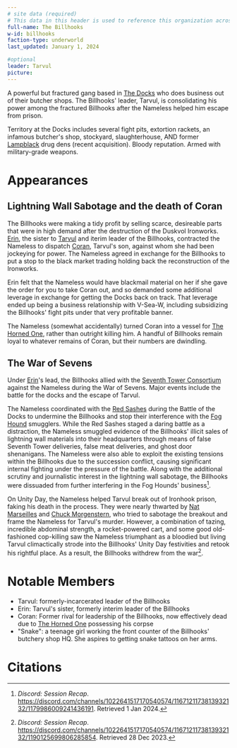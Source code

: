 ```yaml
---
# site data (required)
# This data in this header is used to reference this organization across the entire website. 
full-name: The Billhooks
w-id: billhooks
faction-type: underworld
last_updated: January 1, 2024

#optional
leader: Tarvul
picture:
---
```


A powerful but fractured gang based in [The Docks](locations#the-docks) who does business out of their butcher shops. The Billhooks' leader, Tarvul, is consolidating his power among the fractured Billhooks after the Nameless helped him escape from prison.

Territory at the Docks includes several fight pits, extortion rackets, an infamous butcher's shop, stockyard, slaughterhouse, AND former [Lampblack](/wiki/factions#lampblacks) drug dens (recent acquisition). Bloody reputation. Armed with military-grade weapons.

# Appearances
## Lightning Wall Sabotage and the death of Coran

The Billhooks were making a tidy profit by selling scarce, desireable parts that were in high demand after the destruction of the Duskvol Ironworks. [Erin](npcs#erin), the sister to [Tarvul](npcs#tarvul) and iterim leader of the Billhooks, contracted the Nameless to dispatch [Coran](npcs#coran), Tarvul's son, against whom she had been jockeying for power. The Nameless agreed in exchange for the Billhooks to put a stop to the black market trading holding back the reconstruction of the Ironworks.

Erin felt that the Nameless would have blackmail material on her if she gave the order for you to take Coran out, and so demanded some additional leverage in exchange for getting the Docks back on track. That leverage ended up being a business relationship with V-Sea-W, including subsidizing the Billhooks' fight pits under that very profitable banner. 

The Nameless (somewhat accidentally) turned Coran into a vessel for [The Horned One](npcs#the-horned-one), rather than outright killing him. A handful of Billhooks remain loyal to whatever remains of Coran, but their numbers are dwindling.

## The War of Sevens

Under [Erin](npcs#erin)'s lead, the Billhooks allied with the [Seventh Tower Consortium](seventh-tower) against the Nameless during the War of Sevens. Major events include the battle for the docks and the escape of Tarvul.

The Nameless coordinated with the [Red Sashes](factions#red-sashes) during the Battle of the Docks to undermine the Billhooks and stop their interference with the [Fog Hound](factions#fog-hounds) smugglers. While the Red Sashes staged a daring battle as a distraction, the Nameless smuggled evidence of the Billhooks' illicit sales of lightning wall materials into their headquarters through means of false Seventh Tower deliveries, false meat deliveries, and ghost door shenanigans. The Nameless were also able to exploit the existing tensions within the Billhooks due to the succession conflict, causing significant internal fighting under the pressure of the battle. Along with the additional scrutiny and journalistic interest in the lightning wall sabotage, the Billhooks were dissuaded from further interfering in the Fog Hounds' business[^dock-battle].

On Unity Day, the Nameless helped Tarvul break out of Ironhook prison, faking his death in the process. They were nearly thwarted by [Nat Marseilles](npcs#nat-marseilles) and [Chuck Morgenstern](npcs#chuck-morgenstern), who tried to sabotage the breakout and frame the Nameless for Tarvul's murder. However, a combination of tazing, incredible abdominal strength, a rocket-powered cart, and some good old-fashioned cop-killing saw the Nameless triumphant as a bloodied but living Tarvul climactically strode into the Billhooks' Unity Day festivities and retook his rightful place. As a result, the Billhooks withdrew from the war[^tarvul-escape].

# Notable Members

* Tarvul: formerly-incarcerated leader of the Billhooks
* Erin: Tarvul's sister, formerly interim leader of the Billhooks
* Coran: Former rival for leadership of the Billhooks, now effectively dead due to [The Horned One](npcs#the-horned-one) possessing his corpse
* "Snake": a teenage girl working the front counter of the Billhooks' butchery shop HQ. She aspires to getting snake tattoos on her arms.

# Citations
[^dock-battle]: *Discord: Session Recap*. <https://discord.com/channels/1022641517170540574/1167121173813932132/1179986009241436191>. Retrieved 1 Jan 2024.
[^tarvul-escape]: *Discord: Session Recap*. <https://discord.com/channels/1022641517170540574/1167121173813932132/1190125699806285854>. Retrieved 28 Dec 2023.